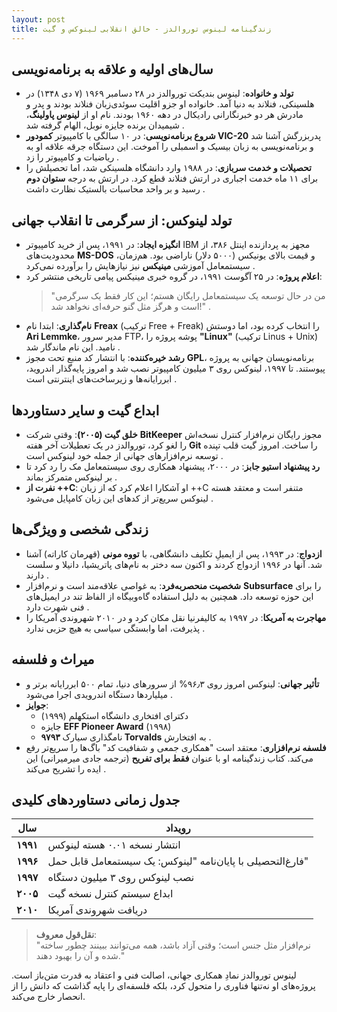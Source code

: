 ```yaml
---
layout: post
title: زندگینامه لینوس توروالدز - خالق انقلابی لینوکس و گیت
---
```


## **سال‌های اولیه و علاقه به برنامه‌نویسی**
- **تولد و خانواده**: لینوس بندیکت توروالدز در ۲۸ دسامبر ۱۹۶۹ (۷ دی ۱۳۴۸) در هلسینکی، فنلاند به دنیا آمد. خانواده‌ او جزو اقلیت سوئدی‌زبان فنلاند بودند و پدر و مادرش هر دو خبرنگارانی رادیکال در دهه ۱۹۶۰ بودند. نام او از **لینوس پاولینگ**، شیمیدان برنده جایزه نوبل، الهام گرفته شد .  
- **شروع برنامه‌نویسی**: در ۱۰ سالگی با کامپیوتر **کمودور VIC-20** پدربزرگش آشنا شد و برنامه‌نویسی به زبان بیسیک و اسمبلی را آموخت. این دستگاه جرقه علاقه او به ریاضیات و کامپیوتر را زد .  
- **تحصیلات و خدمت سربازی**: در ۱۹۸۸ وارد دانشگاه هلسینکی شد، اما تحصیلش را برای ۱۱ ماه خدمت اجباری در ارتش فنلاند قطع کرد. در ارتش به درجه **ستوان دوم** رسید و بر واحد محاسبات بالستیک نظارت داشت .  

## **تولد لینوکس: از سرگرمی تا انقلاب جهانی**
- **انگیزه ایجاد**: در ۱۹۹۱، پس از خرید کامپیوتر IBM مجهز به پردازنده اینتل ۳۸۶، از محدودیت‌های **MS-DOS** و قیمت بالای یونیکس (۵۰۰۰ دلار) ناراضی بود. هم‌زمان، سیستمعامل آموزشی **مینیکس** نیز نیازهایش را برآورده نمی‌کرد .  
- **اعلام پروژه**: در ۲۵ آگوست ۱۹۹۱، در گروه خبری مینیکس پیامی تاریخی منتشر کرد:  
  > "من در حال توسعه یک سیستمعامل رایگان هستم؛ این کار فقط یک سرگرمی است و هرگز مثل گنو حرفه‌ای نخواهد شد!" .  
- **نام‌گذاری**: ابتدا نام **Freax** (ترکیب Free + Freak) را انتخاب کرده بود، اما دوستش **Ari Lemmke**، مدیر سرور FTP، پوشه پروژه را **"Linux"** (ترکیب Linus + Unix) نامید. این نام ماندگار شد .  
- **رشد خیره‌کننده**: با انتشار کد منبع تحت مجوز **GPL**، برنامه‌نویسان جهانی به پروژه پیوستند. تا ۱۹۹۷، لینوکس روی ۳ میلیون کامپیوتر نصب شد و امروز پایه‌گذار اندروید، ابررایانه‌ها و زیرساخت‌های اینترنتی است .  

## **ابداع گیت و سایر دستاوردها**
- **خلق گیت (۲۰۰۵)**: وقتی شرکت **BitKeeper** مجوز رایگان نرم‌افزار کنترل نسخه‌اش را لغو کرد، توروالدز در یک تعطیلات آخر هفته **Git** را ساخت. امروز گیت قلب تپنده توسعه نرم‌افزارهای جهانی از جمله خود لینوکس است .  
- **رد پیشنهاد استیو جابز**: در ۲۰۰۰، پیشنهاد همکاری روی سیستمعامل مک را رد کرد تا بر لینوکس متمرکز بماند .  
- **نفرت از ++C**: او آشکارا اعلام کرد که از زبان ++C متنفر است و معتقد هسته لینوکس سریع‌تر از کدهای این زبان کامپایل می‌شود .  

## **زندگی شخصی و ویژگی‌ها**
- **ازدواج**: در ۱۹۹۳، پس از ایمیلِ تکلیف دانشگاهی، با **تووه مونی** (قهرمان کاراته) آشنا شد. آنها در ۱۹۹۶ ازدواج کردند و اکنون سه دختر به نام‌های پاتریشیا، دانیلا و سلست دارند .  
- **شخصیت منحصربه‌فرد**: به غواصی علاقه‌مند است و نرم‌افزار **Subsurface** را برای این حوزه توسعه داد. همچنین به دلیل استفاده گاه‌وبیگاه از الفاظ تند در ایمیل‌های فنی شهرت دارد .  
- **مهاجرت به آمریکا**: در ۱۹۹۷ به کالیفرنیا نقل مکان کرد و در ۲۰۱۰ شهروندی آمریکا را پذیرفت، اما وابستگی سیاسی به هیچ حزبی ندارد .  

## **میراث و فلسفه**
- **تأثیر جهانی**: لینوکس امروز روی ۹۶٫۳% از سرورهای دنیا، تمام ۵۰۰ ابررایانه برتر و میلیاردها دستگاه اندرویدی اجرا می‌شود .  
- **جوایز**:  
  - دکترای افتخاری دانشگاه استکهلم (۱۹۹۹)  
  - جایزه **EFF Pioneer Award** (۱۹۹۸)  
  - نامگذاری سیارک **۹۷۹۳ Torvalds** به افتخارش .  
- **فلسفه نرم‌افزاری**: معتقد است "همکاری جمعی و شفافیت کد" باگ‌ها را سریع‌تر رفع می‌کند. کتاب زندگینامه او با عنوان **فقط برای تفریح** (ترجمه جادی میرمیرانی) این ایده را تشریح می‌کند .  

## جدول زمانی دستاوردهای کلیدی

| سال | رویداد |  
|------|--------|  
| **۱۹۹۱** | انتشار نسخه ۰.۰۱ هسته لینوکس |  
| **۱۹۹۶** | فارغ‌التحصیلی با پایان‌نامه "لینوکس: یک سیستمعامل قابل حمل" |  
| **۱۹۹۷** | نصب لینوکس روی ۳ میلیون دستگاه |  
| **۲۰۰۵** | ابداع سیستم کنترل نسخه گیت |  
| **۲۰۱۰** | دریافت شهروندی آمریکا |  

> **نقل‌قول معروف**:  
> "نرم‌افزار مثل‌ جنس است؛ وقتی آزاد باشد، همه می‌توانند ببینند چطور ساخته شده و آن را بهبود دهند."   

لینوس توروالدز نمادِ همکاری جهانی، اصالت فنی و اعتقاد به قدرت متن‌باز است. پروژه‌های او نه‌تنها فناوری را متحول کرد، بلکه فلسفه‌ای را پایه گذاشت که دانش را از انحصار خارج می‌کند.
